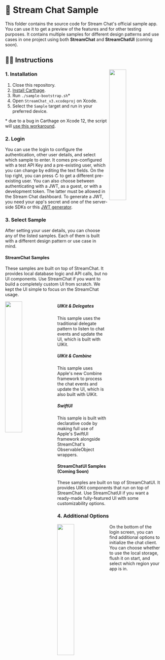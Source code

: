 # 📲 Stream Chat Sample

This folder contains the source code for Stream Chat's official sample app. You can use it to get a preview of the features and for other testing purposes. It contains multiple samples for different design patterns and use cases in one project using
both **StreamChat** and **StreamChatUI** (coming soon).

## 👩‍🏫 Instructions

<img align="right" src="https://i.imgur.com/WpYeSGh.png" width="33%" />

### 1. Installation

1. Close this repository.
2. [Install Carthage](https://github.com/Carthage/Carthage#installing-carthage).
3. Run `./sample-bootstrap.sh`*
4. Open `StreamChat_v3.xcodeproj` on Xcode.
5. Select the `Sample` target and run in your preferred device.

\* due to a bug in Carthage on Xcode 12, the script will [use this workaround](https://github.com/Carthage/Carthage/issues/3019#issuecomment-665136323).

### 2. Login

You can use the login to configure the authentication, other user details, and select which sample to enter. It comes pre-configured with a test API Key and a pre-existing user, which you can change by editing the text fields. On the top right, you can press ↻ to get a different pre-existing user. You can also choose between authenticating with a JWT, as a guest, or with a development token. The latter must be allowed in the Stream Chat dashboard. To generate a JWT, you need your app's secret and one of the server-side SDKs or this [JWT generator](https://getstream.io/chat/docs/token_generator/?language=js).

### 3. Select Sample

After setting your user details, you can choose any of the listed samples. Each of them is built with a different design pattern or use case in mind.

#### StreamChat Samples

These samples are built on top of StreamChat. It provides local database logic and API calls, but no UI components. Use StreamChat if you want to build a 
completely custom UI from scratch. We kept the UI simple to focus on the StreamChat usage.

<img align="left" src="https://i.imgur.com/Hczqbu9.png" width="33%" />

##### UIKit & Delegates

This sample uses the traditional delegate pattern to listen to chat events and update the UI, which is built with UIKit.

##### UIKit & Combine

This sample uses Apple's new Combine framework to process the chat events and update the UI, which is also built with UIKit.

##### SwiftUI

This sample is built with declarative code by making full use of Apple's SwiftUI framework alongside StreamChat's ObservableObject wrappers.

#### StreamChatUI Samples (Coming Soon)

These samples are built on top of StreamChatUI. It provides UIKit components that run on top of StreamChat. Use StreamChatUI if you want a ready-made
fully-featured UI with some customizability options.

### 4. Additional Options

<img align="left" src="https://i.imgur.com/20Ul3ZM_d.webp?maxwidth=728&fidelity=grand" width="33%" />

On the bottom of the login screen, you can find additional options to initialize the chat client. You can choose whether to use the local storage, flush it on start, and select which region your app is in.

